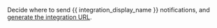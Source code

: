 Decide where to send {{ integration_display_name }} notifications, and [generate
the integration URL](/help/generate-integration-url).
